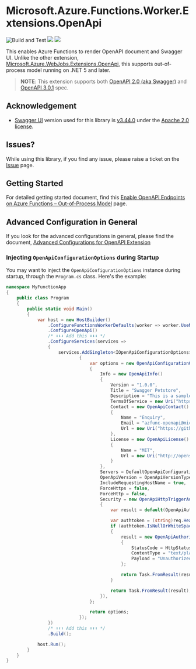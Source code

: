 # Microsoft.Azure.Functions.Worker.Extensions.OpenApi #

![Build and Test](https://github.com/Azure/azure-functions-openapi-extension/workflows/Build%20and%20Test/badge.svg) [![](https://img.shields.io/nuget/dt/Microsoft.Azure.Functions.Worker.Extensions.OpenApi.svg)](https://www.nuget.org/packages/Microsoft.Azure.Functions.Worker.Extensions.OpenApi/) [![](https://img.shields.io/nuget/v/Microsoft.Azure.Functions.Worker.Extensions.OpenApi.svg)](https://www.nuget.org/packages/Microsoft.Azure.Functions.Worker.Extensions.OpenApi/)

This enables Azure Functions to render OpenAPI document and Swagger UI. Unlike the other extension, [Microsoft.Azure.WebJobs.Extensions.OpenApi](./openapi-in-proc.md), this supports out-of-process model running on .NET 5 and later.

> **NOTE**: This extension supports both [OpenAPI 2.0 (aka Swagger)](https://github.com/OAI/OpenAPI-Specification/blob/master/versions/2.0.md) and [OpenAPI 3.0.1](https://github.com/OAI/OpenAPI-Specification/blob/master/versions/3.0.1.md) spec.


## Acknowledgement ##

* [Swagger UI](https://github.com/swagger-api/swagger-ui) version used for this library is [v3.44.0](https://github.com/swagger-api/swagger-ui/releases/tag/v3.44.0) under the [Apache 2.0 license](https://opensource.org/licenses/Apache-2.0).


## Issues? ##

While using this library, if you find any issue, please raise a ticket on the [Issue](https://github.com/Azure/azure-functions-openapi-extension/issues) page.


## Getting Started ##

For detailed getting started document, find this [Enable OpenAPI Endpoints on Azure Functions &ndash; Out-of-Process Model](enable-open-api-endpoints-out-of-proc.md) page.


## Advanced Configuration in General ##

If you look for the advanced configurations in general, please find the document, [Advanced Configurations for OpenAPI Extension](./openapi.md)


### Injecting `OpenApiConfigurationOptions` during Startup ###

You may want to inject the `OpenApiConfigurationOptions` instance during startup, through the `Program.cs` class. Here's the example:

```csharp
namespace MyFunctionApp
{
    public class Program
    {
        public static void Main()
        {
            var host = new HostBuilder()
                .ConfigureFunctionsWorkerDefaults(worker => worker.UseNewtonsoftJson())
                .ConfigureOpenApi()
                /* ⬇️⬇️⬇️ Add this ⬇️⬇️⬇️ */
                .ConfigureServices(services =>
                {
                    services.AddSingleton<IOpenApiConfigurationOptions>(_ =>
                            {
                                var options = new OpenApiConfigurationOptions()
                                {
                                    Info = new OpenApiInfo()
                                    {
                                        Version = "1.0.0",
                                        Title = "Swagger Petstore",
                                        Description = "This is a sample server Petstore API designed by [http://swagger.io](http://swagger.io).",
                                        TermsOfService = new Uri("https://github.com/Azure/azure-functions-openapi-extension"),
                                        Contact = new OpenApiContact()
                                        {
                                            Name = "Enquiry",
                                            Email = "azfunc-openapi@microsoft.com",
                                            Url = new Uri("https://github.com/Azure/azure-functions-openapi-extension/issues"),
                                        },
                                        License = new OpenApiLicense()
                                        {
                                            Name = "MIT",
                                            Url = new Uri("http://opensource.org/licenses/MIT"),
                                        }
                                    },
                                    Servers = DefaultOpenApiConfigurationOptions.GetHostNames(),
                                    OpenApiVersion = OpenApiVersionType.V2,
                                    IncludeRequestingHostName = true,
                                    ForceHttps = false,
                                    ForceHttp = false,
                                    Security = new OpenApiHttpTriggerAuthorization(req =>
                                    {
                                        var result = default(OpenApiAuthorizationResult);

                                        var authtoken = (string)req.Headers["Authorization"];
                                        if (authtoken.IsNullOrWhiteSpace())
                                        {
                                            result = new OpenApiAuthorizationResult()
                                            {
                                                StatusCode = HttpStatusCode.Unauthorized,
                                                ContentType = "text/plain",
                                                Payload = "Unauthorized",
                                            };

                                            return Task.FromResult(result);
                                        }

                                        return Task.FromResult(result);
                                    }),
                                };

                                return options;
                            });
                })
                /* ⬆️⬆️⬆️ Add this ⬆️⬆️⬆️ */
                .Build();

            host.Run();
        }
    }
}
```
